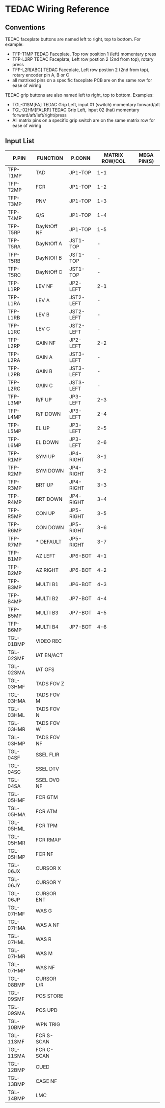 # TEDAC Wiring Reference

## Conventions

TEDAC faceplate buttons are named left to right, top to bottom. For example:
* TFP-T1MP TEDAC Faceplate, Top row position 1 (left) momentary press
* TFP-L2RP TEDAC Faceplate, Left row postion 2 (2nd from top), rotary press
* TFP-L2R[ABC] TEDAC Faceplate, Left row postion 2 (2nd from top), rotary encoder pin A, B or C
* all matrixed pins on a specific faceplate PCB are on the same row for ease of wiring

TEDAC grip buttons are also named left to right, top to bottom. Examples:
* TGL-01SM[FA] TEDAC Grip Left, input 01 (switch) momentary forward/aft
* TGL-02HM[FALRP] TEDAC Grip Left, input 02 (hat) momentary forward/aft/left/right/press
* All matrix pins on a specific grip switch are on the same matrix row for ease of wiring

## Input List

| P.PIN     | FUNCTION    | P.CONN    | MATRIX ROW/COL | MEGA PIN(S) |
|-----------|-------------|-----------|----------------|-------------|
| TFP-T1MP  | TAD         | JP1-TOP   | 1-1 | |
| TFP-T2MP  | FCR         | JP1-TOP   | 1-2 | |
| TFP-T3MP  | PNV         | JP1-TOP   | 1-3 | |
| TFP-T4MP  | G/S         | JP1-TOP   | 1-4 | |
| TFP-T5RP  | DayNtOff NF | JP1-TOP   | 1-5 | |
| TFP-T5RA  | DayNtOff A  | JST1-TOP  | -   | |
| TFP-T5RB  | DayNtOff B  | JST1-TOP  | -   | |
| TFP-T5RC  | DayNtOff C  | JST1-TOP  | -   | |
| TFP-L1RP  | LEV NF      | JP2-LEFT  | 2-1 | |
| TFP-L1RA  | LEV A       | JST2-LEFT | -   | |
| TFP-L1RB  | LEV B       | JST2-LEFT | -   | |
| TFP-L1RC  | LEV C       | JST2-LEFT | -   | |
| TFP-L2RP  | GAIN NF     | JP2-LEFT  | 2-2 | |
| TFP-L2RA  | GAIN A      | JST3-LEFT | -   | |
| TFP-L2RB  | GAIN B      | JST3-LEFT | -   | |
| TFP-L2RC  | GAIN C      | JST3-LEFT | -   | |
| TFP-L3MP  | R/F UP      | JP3-LEFT  | 2-3 | |
| TFP-L4MP  | R/F DOWN    | JP3-LEFT  | 2-4 | |
| TFP-L5MP  | EL UP       | JP3-LEFT  | 2-5 | |
| TFP-L6MP  | EL DOWN     | JP3-LEFT  | 2-6 | |
| TFP-R1MP  | SYM UP      | JP4-RIGHT | 3-1 | |
| TFP-R2MP  | SYM DOWN    | JP4-RIGHT | 3-2 | |
| TFP-R3MP  | BRT UP      | JP4-RIGHT | 3-3 | |
| TFP-R4MP  | BRT DOWN    | JP4-RIGHT | 3-4 | |
| TFP-R5MP  | CON UP      | JP5-RIGHT | 3-5 | |
| TFP-R6MP  | CON DOWN    | JP5-RIGHT | 3-6 | |
| TFP-R7MP  | * DEFAULT   | JP5-RIGHT | 3-7 | |
| TFP-B1MP  | AZ LEFT     | JP6-BOT   | 4-1 | |
| TFP-B2MP  | AZ RIGHT    | JP6-BOT   | 4-2 | |
| TFP-B3MP  | MULTI B1    | JP6-BOT   | 4-3 | |
| TFP-B4MP  | MULTI B2    | JP7-BOT   | 4-4 | |
| TFP-B5MP  | MULTI B3    | JP7-BOT   | 4-5 | |
| TFP-B6MP  | MULTI B4    | JP7-BOT   | 4-6 | |
| TGL-01BMP | VIDEO REC   | | | |
| TGL-02SMF | IAT EN/ACT  | | | |
| TGL-02SMA | IAT OFS     | | | |
| TGL-03HMF | TADS FOV Z  | | | |
| TGL-03HMA | TADS FOV M  | | | |
| TGL-03HML | TADS FOV N  | | | |
| TGL-03HMR | TADS FOV W  | | | |
| TGL-03HMP | TADS FOV NF | | | |
| TGL-04SF  | SSEL FLIR   | | | |
| TGL-04SC  | SSEL DTV    | | | |
| TGL-04SA  | SSEL DVO NF | | | |
| TGL-05HMF | FCR GTM     | | | |
| TGL-05HMA | FCR ATM     | | | |
| TGL-05HML | FCR TPM     | | | |
| TGL-05HMR | FCR RMAP    | | | |
| TGL-05HMP | FCR NF      | | | |
| TGL-06JX  | CURSOR X    | | | |
| TGL-06JY  | CURSOR Y    | | | |
| TGL-06JP  | CURSOR ENT  | | | |
| TGL-07HMF | WAS G       | | | |
| TGL-07HMA | WAS A NF    | | | |
| TGL-07HML | WAS R       | | | |
| TGL-07HMR | WAS M       | | | |
| TGL-07HMP | WAS NF      | | | |
| TGL-08BMP | CURSOR L/R  | | | |
| TGL-09SMF | POS STORE   | | | |
| TGL-09SMA | POS UPD     | | | |
| TGL-10BMP | WPN TRIG    | | | |
| TGL-11SMF | FCR S-SCAN  | | | |
| TGL-11SMA | FCR C-SCAN  | | | |
| TGL-12BMP | CUED        | | | |
| TGL-13BMP | CAGE NF     | | | |
| TGL-14BMP | LMC         | | | |
